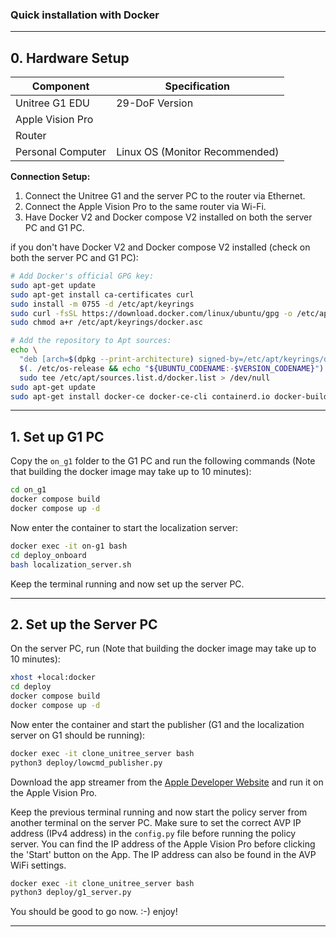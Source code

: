 ### Quick installation with Docker

---

## 0. Hardware Setup

| **Component**            | **Specification**         |
|--------------------------|---------------------------|
| Unitree G1 EDU           | 29-DoF Version            |
| Apple Vision Pro         |                           |
| Router                   |                              |
| Personal Computer        | Linux OS (Monitor Recommended) |

**Connection Setup:**  
1. Connect the Unitree G1 and the server PC to the router via Ethernet.  
2. Connect the Apple Vision Pro to the same router via Wi-Fi.
3. Have Docker V2 and Docker compose V2 installed on both the server PC and G1 PC.

if you don't have Docker V2 and Docker compose V2 installed (check on both the server PC and G1 PC): 

```bash
# Add Docker's official GPG key:
sudo apt-get update
sudo apt-get install ca-certificates curl
sudo install -m 0755 -d /etc/apt/keyrings
sudo curl -fsSL https://download.docker.com/linux/ubuntu/gpg -o /etc/apt/keyrings/docker.asc
sudo chmod a+r /etc/apt/keyrings/docker.asc

# Add the repository to Apt sources:
echo \
  "deb [arch=$(dpkg --print-architecture) signed-by=/etc/apt/keyrings/docker.asc] https://download.docker.com/linux/ubuntu \
  $(. /etc/os-release && echo "${UBUNTU_CODENAME:-$VERSION_CODENAME}") stable" | \
  sudo tee /etc/apt/sources.list.d/docker.list > /dev/null
sudo apt-get update
sudo apt-get install docker-ce docker-ce-cli containerd.io docker-buildx-plugin docker-compose-plugin
```

---

## 1. Set up G1 PC
Copy the `on_g1` folder to the G1 PC and run the following commands (Note that building the docker image may take up to 10 minutes):
```bash
cd on_g1
docker compose build
docker compose up -d
```

Now enter the container to start the localization server:
```bash
docker exec -it on-g1 bash
cd deploy_onboard
bash localization_server.sh
```
Keep the terminal running and now set up the server PC.

---

## 2. Set up the Server PC

On the server PC, run (Note that building the docker image may take up to 10 minutes):
```bash
xhost +local:docker
cd deploy
docker compose build
docker compose up -d
```

Now enter the container and start the publisher (G1 and the localization server on G1 should be running):
```bash
docker exec -it clone_unitree_server bash
python3 deploy/lowcmd_publisher.py
```

Download the app streamer from the [Apple Developer Website](https://developer.apple.com/streaming/app-streaming/) and run it on the Apple Vision Pro.


Keep the previous terminal running and now start the policy server from another terminal on the server PC. Make sure to set the correct AVP IP address (IPv4 address) in the `config.py` file before running the policy server. You can find the IP address of the Apple Vision Pro before clicking the 'Start' button on the App. The IP address can also be found in the AVP WiFi settings.

```bash
docker exec -it clone_unitree_server bash
python3 deploy/g1_server.py
```

You should be good to go now. :-) enjoy!


---